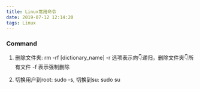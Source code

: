 ```yaml
---
title: Linux常用命令
date: 2019-07-12 12:14:20
tags: Linux
---
```


### Command

1. 删除文件夹: rm -rf [dictionary_name]	-r 选项表示向👇递归，删除文件夹👇所有文件	-f 表示强制删除
<!-- more -->
2. 切换用户到root: sudo -s, 切换到su: sudo su